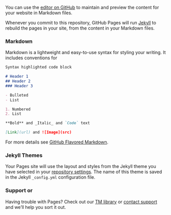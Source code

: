 

You can use the [editor on GitHub](https://github.com/Subashguptaz/tmclub/edit/master/README.md) to maintain and preview the content for your website in Markdown files.

Whenever you commit to this repository, GitHub Pages will run [Jekyll](https://jekyllrb.com/) to rebuild the pages in your site, from the content in your Markdown files.

### Markdown

Markdown is a lightweight and easy-to-use syntax for styling your writing. It includes conventions for

```markdown
Syntax highlighted code block

# Header 1
## Header 2
### Header 3

- Bulleted
- List

1. Numbered
2. List

**Bold** and _Italic_ and `Code` text

[Link](url) and ![Image](src)
```

For more details see [GitHub Flavored Markdown](https://guides.github.com/features/mastering-markdown/).

### Jekyll Themes

Your Pages site will use the layout and styles from the Jekyll theme you have selected in your [repository settings](https://github.com/Subashguptaz/tmclub/settings). The name of this theme is saved in the Jekyll `_config.yml` configuration file.

### Support or 
Having trouble with Pages? Check out our [TM library](https://subashguptaz.github.io/tmclub/) or [contact support](https://github.com/contact) and we’ll help you sort it out.
